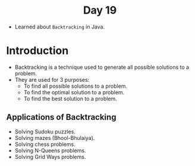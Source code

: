 <h1 align="center">Day 19</h1>

- Learned about `Backtracking` in Java.

# Introduction

- Backtracking is a technique used to generate all possible solutions to a problem.
- They are used for 3 purposes:
  - To find all possible solutions to a problem.
  - To find the optimal solution to a problem.
  - To find the best solution to a problem.

## Applications of Backtracking

- Solving Sudoku puzzles.
- Solving mazes (Bhool-Bhulaiya).
- Solving chess problems.
- Solving N-Queens problems.
- Solving Grid Ways problems.

